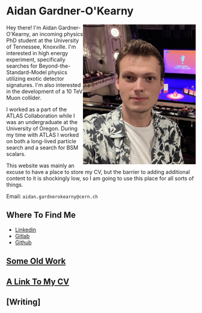 # Aidan Gardner-O'Kearny

<img style="float: right; margin-left=20px; margin-right=100px"
    width="300"
    alt="A (slightly) old picture of me at a live recording of Wait Wait Don't Tell Me in Chicago"
    src="Documents/AGOPicture.jpg">

Hey there! I'm Aidan Gardner-O'Kearny, an incoming physics PhD student at the University of Tennessee, Knoxville. I'm interested in high energy experiment, specifically searches for Beyond-the-Standard-Model physics utilizing exotic detector signatures. I'm also interested in the development of a 10 TeV Muon collider.

I worked as a part of the ATLAS Collaboration while I was an undergraduate at the University of Oregon. During my time with ATLAS I worked on both a long-lived particle search and a search for BSM scalars.

This website was mainly an excuse to have a place to store my CV, but the barrier to adding additional content to it is shockingly low, so I am going to use this place for all sorts of things.

Email: `aidan.gardnerokearny@cern.ch`

## Where To Find Me 
- [Linkedin](https://www.linkedin.com/in/aidangardnerokearny)
- [Gitlab](https://gitlab.cern.ch/agardner)
- [Github](https://github.com/aidangardnerokearny)

## [Some Old Work](Pages/SomeOldWork.md)
## [A Link To My CV]()
## [Writing]




